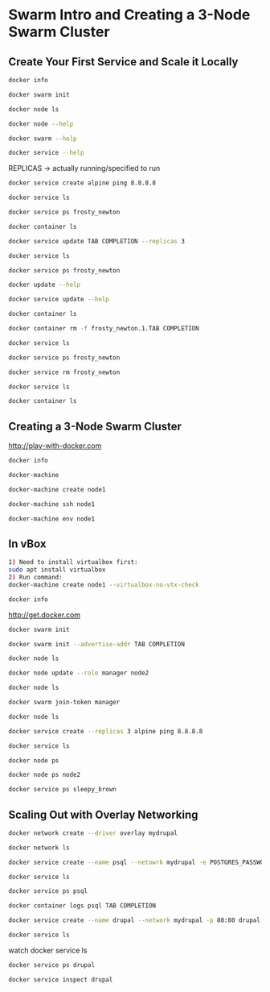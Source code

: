 # Swarm Intro and Creating a 3-Node Swarm Cluster

## Create Your First Service and Scale it Locally

``` bash
docker info
```

``` bash
docker swarm init
```

``` bash
docker node ls
```

``` bash
docker node --help
```

``` bash
docker swarm --help
```

``` bash
docker service --help
```
REPLICAS -> actually running/specified to run
``` bash
docker service create alpine ping 8.8.8.8
```

``` bash
docker service ls
```

``` bash
docker service ps frosty_newton
```

``` bash
docker container ls
```

``` bash
docker service update TAB COMPLETION --replicas 3
```

``` bash
docker service ls
```

``` bash
docker service ps frosty_newton
```

``` bash
docker update --help
```

``` bash
docker service update --help
```

``` bash
docker container ls
```

``` bash
docker container rm -f frosty_newton.1.TAB COMPLETION
```

``` bash
docker service ls
```

``` bash
docker service ps frosty_newton
```

``` bash
docker service rm frosty_newton
```

``` bash
docker service ls
```

``` bash
docker container ls
```

## Creating a 3-Node Swarm Cluster

http://play-with-docker.com

``` bash
docker info
```

``` bash
docker-machine
```

``` bash
docker-machine create node1
```

``` bash
docker-machine ssh node1
```

``` bash
docker-machine env node1
```
## In vBox
```bash
1) Need to install virtualbox first:
sudo apt install virtualbox
2) Run command:
docker-machine create node1 --virtualbox-no-vtx-check
```




``` bash
docker info
```

http://get.docker.com

``` bash
docker swarm init
```

``` bash
docker swarm init --advertise-addr TAB COMPLETION
```

``` bash
docker node ls
```

``` bash
docker node update --role manager node2
```

``` bash
docker node ls
```

``` bash
docker swarm join-token manager
```

``` bash
docker node ls
```

``` bash
docker service create --replicas 3 alpine ping 8.8.8.8
```

``` bash
docker service ls
```

``` bash
docker node ps
```

``` bash
docker node ps node2
```

``` bash
docker service ps sleepy_brown
```

## Scaling Out with Overlay Networking

``` bash
docker network create --driver overlay mydrupal
```

``` bash
docker network ls
```

``` bash
docker service create --name psql --netowrk mydrupal -e POSTGRES_PASSWORD=mypass postgres
```

``` bash
docker service ls
```

``` bash
docker service ps psql
```

``` bash
docker container logs psql TAB COMPLETION
```

``` bash
docker service create --name drupal --network mydrupal -p 80:80 drupal
```

``` bash
docker service ls
```

watch docker service ls

``` bash
docker service ps drupal
```

``` bash
docker service inspect drupal
```
